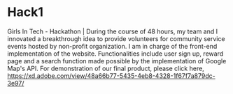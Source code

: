 # Hack1

Girls In Tech - Hackathon  | During the course of 48 hours, my team and I innovated a breakthrough idea to provide volunteers for community service events hosted by non-profit organization.  I am in charge of the front-end implementation of the website. Functionalities include user sign up, reward page and a search function made possible by the implementation of Google Map's API. For demonstration of our final product, please click here, https://xd.adobe.com/view/48a66b77-5435-4eb8-4328-1f67f7a879dc-3e97/
